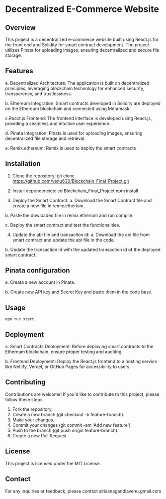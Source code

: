# Decentralized E-Commerce Website

## Overview
This project is a decentralized e-commerce website built using React.js for the front end and Solidity for smart contract development. The project utilizes Pinata for uploading images, ensuring decentralized and secure file storage.


## Features
a. Decentralized Architecture: The application is built on decentralized principles, leveraging blockchain technology for enhanced security, transparency, and trustlessness.

b. Ethereum Integration: Smart contracts developed in Solidity are deployed on the Ethereum blockchain and connected using Metamask.

c.React.js Frontend: The frontend interface is developed using React.js, providing a seamless and intuitive user experience.

d. Pinata Integration: Pinata is used for uploading images, ensuring decentralized file storage and retrieval.

e. Remix.ethereum: Remix is used to deploy the smart contracts

## Installation
1. Clone the repository:
    git clone https://github.com/venu630/Blockchain_Final_Project.git

2. Install dependencies:
    cd Blockchain_Final_Project
    npm install

3. Deploy the Smart Contract:
a. Download the Smart Contract file and create a new file in remix.etherium.

b. Paste the dowloaded file in remix.etherium and run compile. 

c. Deploy the smart contract and test the functionalities.

4. Update the abi file and transaction id:
a. Download the abi file from smart contract and update the abi file in the code.

b. Update the transaction id with the updated transaction id of the deployed smart contract.

## Pinata configuration
a. Creata a new account in Pinata.

b. Create new API key and Secret Key and paste them in the code base.

## Usage
    npm run start

## Deployment
a. Smart Contracts Deployment: Before deploying smart contracts to the Ethereum blockchain, ensure proper testing and auditing. 

b. Frontend Deployment: Deploy the React.js frontend to a hosting service like Netlify, Vercel, or GitHub Pages for accessibility to users.

## Contributing
Contributions are welcome! If you'd like to contribute to this project, please follow these steps:

1. Fork the repository.
2. Create a new branch (git checkout -b feature-branch).
3. Make your changes.
4. Commit your changes (git commit -am 'Add new feature').
5. Push to the branch (git push origin feature-branch).
6. Create a new Pull Request.

## License
This project is licensed under the MIT License.

## Contact
For any inquiries or feedback, please contact sirisanagandlavenu.gmail.com




